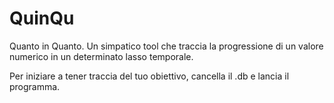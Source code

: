 # QuinQu
Quanto in Quanto. Un simpatico tool che traccia la progressione di un valore numerico in un determinato lasso temporale.

Per iniziare a tener traccia del tuo obiettivo, cancella il .db e lancia il programma.